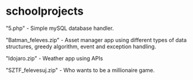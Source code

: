 # schoolprojects
"5.php" - Simple mySQL database handler.

"Batman_feleves.zip" - Asset manager app using different types of data structures, greedy algorithm, event and exception handling.

"Idojaro.zip" - Weather app using APIs

"SZTF_felevesuj.zip" - Who wants to be a millionaire game.
